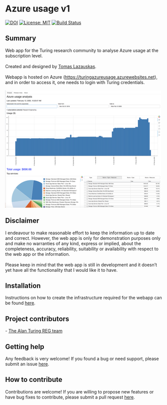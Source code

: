 <h1>Azure usage v1</h1>
<!-- <img src="https://pngimage.net/wp-content/uploads/2018/06/logo-placeholder-png.png" width="200" align="right"> -->

[![DOI](https://zenodo.org/badge/DOI/10.5281/zenodo.3665333.svg)](https://doi.org/10.5281/zenodo.3665333)
[![License: MIT](https://img.shields.io/badge/License-MIT-yellow.svg)](https://opensource.org/licenses/MIT)
[![Build Status](https://travis-ci.com/alan-turing-institute/azure_usage_v1.svg?token=P5xmw9ToBxzpqe6XCLTt&branch=master)](https://travis-ci.com/alan-turing-institute/azure_usage_v1)

<h2>Summary</h2>

Web app for the Turing research community to analyse Azure usage at the subscription level.
<br><br>
Created and designed by <a href="https://github.com/tomaslaz">Tomas Lazauskas</a>.
<br><br>
Webapp is hosted on Azure (<a href="https://turingazureusage.azurewebsites.net">https://turingazureusage.azurewebsites.net</a>), and in order to access it, one needs to login with Turing credentials.
<br><br>
<img src="https://github.com/alan-turing-institute/azure_usage_v1/raw/master/img/webapp.png" width="500" align="center">

<h2>Disclaimer</h2>

I endeavour to make reasonable effort to keep the information up to date and correct. However, the web app is only
for demonstration purposes only and make no warranties of any kind, express or implied, about the completeness,
accuracy, reliability, suitability or availability with respect to the web app or the information.
<br><br>
Please keep in mind that the web app is still in development and it doesn’t yet have all the functionality that I
would like it to have.

<h2>Installation</h2>

Instructions on how to create the infrastructure required for the webapp can be found <a href="https://github.com/alan-turing-institute/azure_usage_v1/blob/master/INSTALL.md">here</a>.

<h2>Project contributors</h2>
 - <a href="https://www.turing.ac.uk/research/research-programmes/research-engineering">The Alan Turing REG team</a>

<h2>Getting help</h2>

Any feedback is very welcome! If you found a bug or need support, please submit an issue <a href="https://github.com/alan-turing-institute/azure_usage_v1/issues/new">here</a>.

<h2>How to contribute</h2>

Contributions are welcome! If you are willing to propose new features or have bug fixes to contribute, please submit a pull request <a href="https://github.com/alan-turing-institute/azure_usage_v1/pulls">here</a>.
